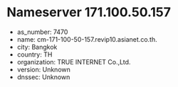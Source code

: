 # Nameserver 171.100.50.157

* as_number: 7470
* name: cm-171-100-50-157.revip10.asianet.co.th.
* city: Bangkok
* country: TH
* organization: TRUE INTERNET Co.,Ltd.
* version: Unknown
* dnssec: Unknown
